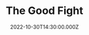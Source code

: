 ---
video:
  type: vimeo
  id: 765573731
speaker:
  permalink: codey-friesen
  name: Codey Friesen
title: The Good Fight
image: https://i.imgur.com/MARt76v.png
date: 2022-10-30T14:30:00.000Z
series: "family-network"
---